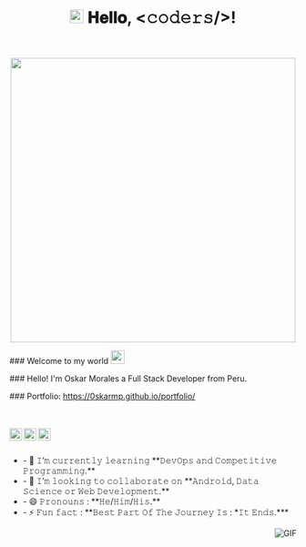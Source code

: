 <div>
  <h1 align="center">
    <img src="GIF/Earth.gif" width="24px">
    𝐇𝐞𝐥𝐥𝐨, &lt;𝚌𝚘𝚍𝚎𝚛𝚜/&gt;!
  </h1>
  <br/>
  <br/>
  <div style="text-align: center;">
    <img src="https://media.giphy.com/media/L8K62iTDkzGX6/giphy.gif" width="500" />
  </div>
  <div>
    <p>### Welcome to my world <img src="https://github.com/TheDudeThatCode/TheDudeThatCode/blob/master/Assets/Earth.gif" width="24px"></p>
    <p>### Hello! I'm Oskar Morales a Full Stack Developer from Peru.</p>
    <p>### Portfolio: <a href="https://0skarmp.github.io/portfolio/">https://0skarmp.github.io/portfolio/</a></p>
    <br/>
    <br/>
    <div>
      <a href="https://www.linkedin.com/in/oskarmorales/">
        <img align="left" alt="Oskar Morales" width="22px" src="https://cdn.jsdelivr.net/npm/simple-icons@v3/icons/linkedin.svg" />
      </a>
      <a href="https://www.facebook.com/oskar.morales.965580?locale=es_LA">
        <img align="left" alt="Oskar Morales" width="22px" src="https://cdn.jsdelivr.net/npm/simple-icons@v3/icons/facebook.svg" />
      </a>
      <a href="https://www.instagram.com/mposkar/">
        <img align="left" alt="Oskar Morales" width="22px" src="https://cdn.jsdelivr.net/npm/simple-icons@v3/icons/instagram.svg" />
      </a>
      <br/>
      <br/>
    </div>
    <ul> 
      <li>- 🌱 𝙸’𝚖 𝚌𝚞𝚛𝚛𝚎𝚗𝚝𝚕𝚢 𝚕𝚎𝚊𝚛𝚗𝚒𝚗𝚐 **𝙳𝚎𝚟𝙾𝚙𝚜 𝚊𝚗𝚍 𝙲𝚘𝚖𝚙𝚎𝚝𝚒𝚝𝚒𝚟𝚎 𝙿𝚛𝚘𝚐𝚛𝚊𝚖𝚖𝚒𝚗𝚐.**</li>
      <li>- 👯 𝙸’𝚖 𝚕𝚘𝚘𝚔𝚒𝚗𝚐 𝚝𝚘 𝚌𝚘𝚕𝚕𝚊𝚋𝚘𝚛𝚊𝚝𝚎 𝚘𝚗 **𝙰𝚗𝚍𝚛𝚘𝚒𝚍, 𝙳𝚊𝚝𝚊 𝚂𝚌𝚒𝚎𝚗𝚌𝚎 𝚘𝚛 𝚆𝚎𝚋 𝙳𝚎𝚟𝚎𝚕𝚘𝚙𝚖𝚎𝚗𝚝.**</li>
      <li>- 😄 𝙿𝚛𝚘𝚗𝚘𝚞𝚗𝚜 : **𝙷𝚎/𝙷𝚒𝚖/𝙷𝚒𝚜.**</li>
      <li>- ⚡ 𝙵𝚞𝚗 𝚏𝚊𝚌𝚝 : **𝙱𝚎𝚜𝚝 𝙿𝚊𝚛𝚝 𝙾𝚏 𝚃𝚑𝚎 𝙹𝚘𝚞𝚛𝚗𝚎𝚢 𝙸𝚜 : *𝙸𝚝 𝙴𝚗𝚍𝚜.***</li>
    </ul>
    <img align="right" alt="GIF" src="https://media.giphy.com/media/836HiJc7pgzy8iNXCn/giphy.gif" />
    <br />
    <br />
  </div>
</div>
